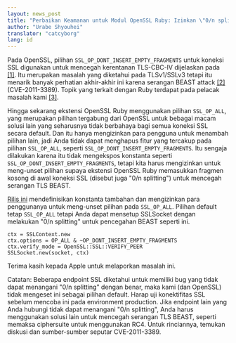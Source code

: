 ```yaml
---
layout: news_post
title: "Perbaikan Keamanan untuk Modul OpenSSL Ruby: Izinkan \"0/n splitting\" untuk pencegahan serangan TLS BEAST."
author: "Urabe Shyouhei"
translator: "catcyborg"
lang: id
---
```


Pada OpenSSL, pilihan `SSL_OP_DONT_INSERT_EMPTY_FRAGMENTS` untuk koneksi SSL
digunakan untuk mencegah kerentanan TLS-CBC-IV dijelaskan pada [\[1\]][1]. Itu
merupakan masalah yang diketahui pada TLSv1/SSLv3 tetapi itu menarik banyak
perhatian akhir-akhir ini karena serangan BEAST attack [\[2\]][2] (CVE-2011-3389).
Topik yang terkait dengan Ruby terdapat pada pelacak masalah kami [\[3\]][3].

Hingga sekarang ekstensi OpenSSL Ruby menggunakan pilihan `SSL_OP_ALL`, yang
merupakan pilihan tergabung dari OpenSSL untuk bebagai macam solusi lain yang
seharusnya tidak berbahaya bagi semua koneksi SSL secara default. Dan itu hanya
mengizinkan para pengguna untuk menambah pilihan lain, jadi Anda tidak dapat
menghapus fitur yang tercakup pada pilihan `SSL_OP_ALL`, seperti
`SSL_OP_DONT_INSERT_EMPTY_FRAGMENTS`. Itu sengaja dilakukan karena itu tidak
mengekspos konstanta seperti `SSL_OP_DONT_INSERT_EMPTY_FRAGMENTS`, tetapi kita
harus mengizinkan untuk meng-unset pilihan supaya ekstensi OpenSSL Ruby memasukkan
fragmen kosong di awal koneksi SSL (disebut juga \"0/n splitting\") untuk mencegah
serangan TLS BEAST.

[Rilis ini][4] mendefinisikan konstanta tambahan dan mengizinkan para penggunanya
untuk meng-unset pilihan pada `SSL_OP_ALL`. Pilihan default tetap `SSL_OP_ALL` tetapi
Anda dapat mensetup SSLSocket dengan melakukan \"0/n splitting\" untuk pencegahan BEAST
seperti ini.

    ctx = SSLContext.new
    ctx.options = OP_ALL & ~OP_DONT_INSERT_EMPTY_FRAGMENTS
    ctx.verify_mode = OpenSSL::SSL::VERIFY_PEER
    SSLSocket.new(socket, ctx)

Terima kasih kepada Apple untuk melaporkan masalah ini.

Catatan: Beberapa endpoint SSL diketahui untuk memiliki bug yang tidak dapat menangani
\"0/n splitting\" dengan benar, maka kami (dan OpenSSL) tidak mengeset ini sebagai
pilihan default. Harap uji konektifitas SSL sebelum mencoba ini pada environment
production. Jika endpoint lain yang Anda hubungi tidak dapat menangani \"0/n splitting\",
Anda harus menggunakan solusi lain untuk mencegah serangan TLS BEAST, seperti memaksa
ciphersuite untuk menggunakan RC4. Untuk rinciannya, temukan diskusi dan sumber-sumber
seputar CVE-2011-3389.



[1]: http://www.openssl.org/~bodo/tls-cbc.txt
[2]: http://web.nvd.nist.gov/view/vuln/detail?vulnId=CVE-2011-3389
[3]: https://bugs.ruby-lang.org/5353
[4]: http://mla.n-z.jp/?ruby-talk=393484
